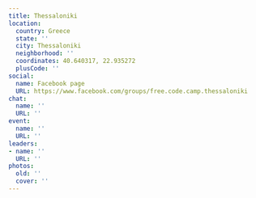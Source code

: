 ```yaml
---
title: Thessaloniki
location:
  country: Greece
  state: ''
  city: Thessaloniki
  neighborhood: ''
  coordinates: 40.640317, 22.935272
  plusCode: ''
social:
  name: Facebook page
  URL: https://www.facebook.com/groups/free.code.camp.thessaloniki
chat:
  name: ''
  URL: ''
event:
  name: ''
  URL: ''
leaders:
- name: ''
  URL: ''
photos:
  old: ''
  cover: ''
---
```


